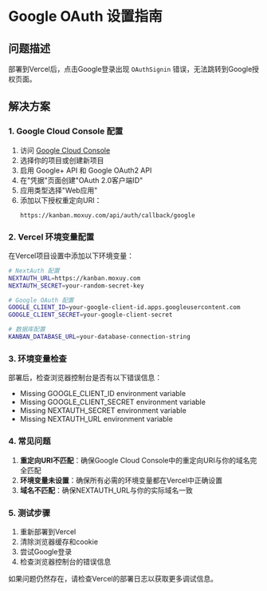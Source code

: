 # Google OAuth 设置指南

## 问题描述
部署到Vercel后，点击Google登录出现 `OAuthSignin` 错误，无法跳转到Google授权页面。

## 解决方案

### 1. Google Cloud Console 配置

1. 访问 [Google Cloud Console](https://console.cloud.google.com/)
2. 选择你的项目或创建新项目
3. 启用 Google+ API 和 Google OAuth2 API
4. 在"凭据"页面创建"OAuth 2.0客户端ID"
5. 应用类型选择"Web应用"
6. 添加以下授权重定向URI：
   ```
   https://kanban.moxuy.com/api/auth/callback/google
   ```

### 2. Vercel 环境变量配置

在Vercel项目设置中添加以下环境变量：

```bash
# NextAuth 配置
NEXTAUTH_URL=https://kanban.moxuy.com
NEXTAUTH_SECRET=your-random-secret-key

# Google OAuth 配置
GOOGLE_CLIENT_ID=your-google-client-id.apps.googleusercontent.com
GOOGLE_CLIENT_SECRET=your-google-client-secret

# 数据库配置
KANBAN_DATABASE_URL=your-database-connection-string
```

### 3. 环境变量检查

部署后，检查浏览器控制台是否有以下错误信息：
- Missing GOOGLE_CLIENT_ID environment variable
- Missing GOOGLE_CLIENT_SECRET environment variable
- Missing NEXTAUTH_SECRET environment variable
- Missing NEXTAUTH_URL environment variable

### 4. 常见问题

1. **重定向URI不匹配**：确保Google Cloud Console中的重定向URI与你的域名完全匹配
2. **环境变量未设置**：确保所有必需的环境变量都在Vercel中正确设置
3. **域名不匹配**：确保NEXTAUTH_URL与你的实际域名一致

### 5. 测试步骤

1. 重新部署到Vercel
2. 清除浏览器缓存和cookie
3. 尝试Google登录
4. 检查浏览器控制台的错误信息

如果问题仍然存在，请检查Vercel的部署日志以获取更多调试信息。
